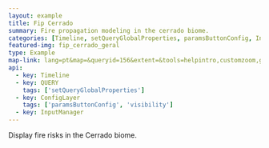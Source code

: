 ```yaml
---
layout: example
title: Fip Cerrado
summary: Fire propagation modeling in the cerrado biome.
categories: [Timeline, setQueryGlobalProperties, paramsButtonConfig, InputManager, visibility]
featured-img: fip_cerrado_geral
type: Example
map-link: lang=pt&map=&queryid=156&extent=&tools=helpintro,customzoom,getfeature&options=enablequeries,scale,startopened&visiblelayers=custom
api: 
  - key: Timeline
  - key: QUERY
    tags: ['setQueryGlobalProperties']
  - key: ConfigLayer
    tags: ['paramsButtonConfig', 'visibility']
  - key: InputManager
---
```

Display fire risks in the Cerrado biome.
